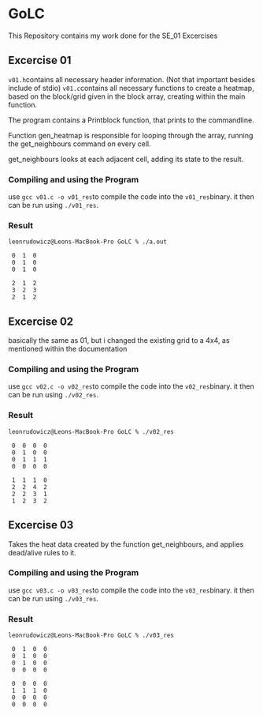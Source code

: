 # GoLC
This Repository contains my work done for the SE_01 Excercises

## Excercise 01
`v01.h`contains all necessary header information. (Not that important besides include of stdio)
`v01.c`contains all necessary functions to create a heatmap, based on the block/grid given in the block array, creating within the main function.

The program contains a Printblock function, that prints to the commandline.

Function gen_heatmap is responsible for looping through the array, running the get_neighbours command on every cell.

get_neighbours looks at each adjacent cell, adding its state to the result.

### Compiling and using the Program
use `gcc v01.c -o v01_res`to compile the code into the `v01_res`binary. it then can be run using `./v01_res`.
### Result
```console
leonrudowicz@Leons-MacBook-Pro GoLC % ./a.out 

 0  1  0 
 0  1  0 
 0  1  0 

 2  1  2 
 3  2  3 
 2  1  2 
```

## Excercise 02
basically the same as 01, but i changed the existing grid to a 4x4, as mentioned within the documentation
### Compiling and using the Program
use `gcc v02.c -o v02_res`to compile the code into the `v02_res`binary. it then can be run using `./v02_res`.
### Result
```console
leonrudowicz@Leons-MacBook-Pro GoLC % ./v02_res 

 0  0  0  0 
 0  1  0  0 
 0  1  1  1 
 0  0  0  0 

 1  1  1  0 
 2  2  4  2 
 2  2  3  1 
 1  2  3  2 
```

## Excercise 03
Takes the heat data created by the function get_neighbours, and applies dead/alive rules to it.
### Compiling and using the Program
use `gcc v03.c -o v03_res`to compile the code into the `v03_res`binary. it then can be run using `./v03_res`.
### Result
```console
leonrudowicz@Leons-MacBook-Pro GoLC % ./v03_res           

 0  1  0  0 
 0  1  0  0 
 0  1  0  0 
 0  0  0  0 

 0  0  0  0 
 1  1  1  0 
 0  0  0  0 
 0  0  0  0 
```